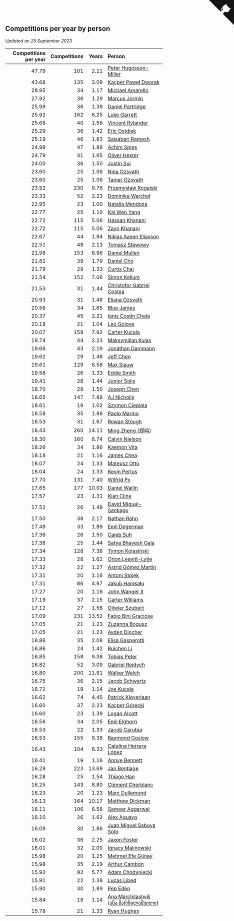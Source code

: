 ## Competitions per year by person

*Updated on 25 September 2023*

| Competitions per year | Competitions | Years | Person |
| ---: | ---: | ---: | :--- |
| 47.79 | 101 | 2.11 | [Peter Hugosson-Miller](https://www.worldcubeassociation.org/persons/2021HUGO01) |
| 43.68 | 135 | 3.09 | [Kacper Paweł Dworak](https://www.worldcubeassociation.org/persons/2020DWOR01) |
| 28.95 | 34 | 1.17 | [Michael Amarello](https://www.worldcubeassociation.org/persons/2022AMAR09) |
| 27.92 | 36 | 1.29 | [Marcus Jormin](https://www.worldcubeassociation.org/persons/2022JORM01) |
| 25.99 | 36 | 1.39 | [Daniel Partridge](https://www.worldcubeassociation.org/persons/2022PART02) |
| 25.92 | 162 | 6.25 | [Luke Garrett](https://www.worldcubeassociation.org/persons/2017GARR05) |
| 25.68 | 40 | 1.56 | [Vincent Rylander](https://www.worldcubeassociation.org/persons/2022RYLA01) |
| 25.29 | 36 | 1.42 | [Eric Ostdiek](https://www.worldcubeassociation.org/persons/2022OSTD01) |
| 25.19 | 46 | 1.83 | [Saisabari Ramesh](https://www.worldcubeassociation.org/persons/2021RAME01) |
| 24.99 | 47 | 1.88 | [Achim Spies](https://www.worldcubeassociation.org/persons/2021SPIE01) |
| 24.79 | 41 | 1.65 | [Oliver Hexter](https://www.worldcubeassociation.org/persons/2022HEXT01) |
| 24.00 | 36 | 1.50 | [Justin Sui](https://www.worldcubeassociation.org/persons/2022SUIJ01) |
| 23.60 | 25 | 1.06 | [Nina Ozsvath](https://www.worldcubeassociation.org/persons/2022OZSV03) |
| 23.60 | 25 | 1.06 | [Tamar Ozsvath](https://www.worldcubeassociation.org/persons/2022OZSV04) |
| 23.52 | 230 | 9.78 | [Przemysław Rogalski](https://www.worldcubeassociation.org/persons/2013ROGA02) |
| 23.33 | 52 | 2.23 | [Dominika Warchoł](https://www.worldcubeassociation.org/persons/2021WARC01) |
| 22.95 | 23 | 1.00 | [Natalia Mendoza](https://www.worldcubeassociation.org/persons/2022MEND24) |
| 22.77 | 25 | 1.10 | [Kai Wen Yang](https://www.worldcubeassociation.org/persons/2022YANG19) |
| 22.72 | 115 | 5.06 | [Hassan Khanani](https://www.worldcubeassociation.org/persons/2018KHAN26) |
| 22.72 | 115 | 5.06 | [Zayn Khanani](https://www.worldcubeassociation.org/persons/2018KHAN28) |
| 22.67 | 44 | 1.94 | [Niklas Aasen Eliasson](https://www.worldcubeassociation.org/persons/2021ELIA01) |
| 22.51 | 48 | 2.13 | [Tomasz Stawowy](https://www.worldcubeassociation.org/persons/2021STAW01) |
| 21.98 | 153 | 6.96 | [Daniel Mullen](https://www.worldcubeassociation.org/persons/2016MULL04) |
| 21.81 | 39 | 1.79 | [Daniel Cho](https://www.worldcubeassociation.org/persons/2021CHOD01) |
| 21.79 | 29 | 1.33 | [Curtis Chai](https://www.worldcubeassociation.org/persons/2022CHAI02) |
| 21.54 | 152 | 7.06 | [Simon Kellum](https://www.worldcubeassociation.org/persons/2016KELL12) |
| 21.53 | 31 | 1.44 | [Christofor Gabriel Costea](https://www.worldcubeassociation.org/persons/2022COST03) |
| 20.93 | 31 | 1.48 | [Eliana Ozsvath](https://www.worldcubeassociation.org/persons/2022OZSV01) |
| 20.56 | 34 | 1.65 | [Blue James](https://www.worldcubeassociation.org/persons/2022JAME01) |
| 20.37 | 45 | 2.21 | [Ianis Costin Chele](https://www.worldcubeassociation.org/persons/2021CHEL01) |
| 20.18 | 21 | 1.04 | [Leo Golove](https://www.worldcubeassociation.org/persons/2022GOLO02) |
| 20.07 | 159 | 7.92 | [Carter Kucala](https://www.worldcubeassociation.org/persons/2015KUCA01) |
| 19.74 | 44 | 2.23 | [Maksymilian Kulas](https://www.worldcubeassociation.org/persons/2021KULA02) |
| 19.66 | 43 | 2.19 | [Jonathan Dammann](https://www.worldcubeassociation.org/persons/2021DAMM01) |
| 19.62 | 29 | 1.48 | [Jeff Chen](https://www.worldcubeassociation.org/persons/2022CHEN19) |
| 19.61 | 129 | 6.58 | [Max Siauw](https://www.worldcubeassociation.org/persons/2017SIAU02) |
| 19.58 | 26 | 1.33 | [Eddie Smith](https://www.worldcubeassociation.org/persons/2022SMIT20) |
| 19.41 | 28 | 1.44 | [Junior Solis](https://www.worldcubeassociation.org/persons/2022SOLI03) |
| 18.70 | 28 | 1.50 | [Joseph Chen](https://www.worldcubeassociation.org/persons/2022CHEN16) |
| 18.65 | 147 | 7.88 | [AJ Nicholls](https://www.worldcubeassociation.org/persons/2015NICH04) |
| 18.61 | 19 | 1.02 | [Szymon Ciepiela](https://www.worldcubeassociation.org/persons/2022CIEP01) |
| 18.58 | 35 | 1.88 | [Paolo Marino](https://www.worldcubeassociation.org/persons/2021MARI04) |
| 18.53 | 31 | 1.67 | [Rowan Stough](https://www.worldcubeassociation.org/persons/2022STOU01) |
| 18.43 | 260 | 14.11 | [Ming Zheng (郑鸣)](https://www.worldcubeassociation.org/persons/2009ZHEN11) |
| 18.30 | 160 | 8.74 | [Calvin Nielson](https://www.worldcubeassociation.org/persons/2014NIEL03) |
| 18.26 | 34 | 1.86 | [Kaemon Vita](https://www.worldcubeassociation.org/persons/2021VITA01) |
| 18.18 | 21 | 1.16 | [James Chea](https://www.worldcubeassociation.org/persons/2022CHEA05) |
| 18.07 | 24 | 1.33 | [Mateusz Otto](https://www.worldcubeassociation.org/persons/2022OTTO01) |
| 18.04 | 24 | 1.33 | [Kevin Pertus](https://www.worldcubeassociation.org/persons/2022PERT01) |
| 17.70 | 131 | 7.40 | [Wilfrid Py](https://www.worldcubeassociation.org/persons/2016PYWI01) |
| 17.65 | 177 | 10.03 | [Daniel Wallin](https://www.worldcubeassociation.org/persons/2013WALL03) |
| 17.57 | 23 | 1.31 | [Kian Cline](https://www.worldcubeassociation.org/persons/2022CLIN01) |
| 17.52 | 26 | 1.48 | [David Miguel-Santiago](https://www.worldcubeassociation.org/persons/2022MIGU02) |
| 17.50 | 38 | 2.17 | [Nathan Rahn](https://www.worldcubeassociation.org/persons/2021RAHN01) |
| 17.49 | 33 | 1.89 | [Emil Degerman](https://www.worldcubeassociation.org/persons/2021DEGE01) |
| 17.36 | 26 | 1.50 | [Caleb Suh](https://www.worldcubeassociation.org/persons/2022SUHC01) |
| 17.36 | 25 | 1.44 | [Satya Bhavesh Gala](https://www.worldcubeassociation.org/persons/2022GALA03) |
| 17.34 | 128 | 7.38 | [Tymon Kolasiński](https://www.worldcubeassociation.org/persons/2016KOLA02) |
| 17.33 | 28 | 1.62 | [Orion Leavitt-Lytle](https://www.worldcubeassociation.org/persons/2022LEAV01) |
| 17.32 | 22 | 1.27 | [Astrid Gómez Martin](https://www.worldcubeassociation.org/persons/2022MART26) |
| 17.31 | 20 | 1.16 | [Antoni Stojek](https://www.worldcubeassociation.org/persons/2022STOJ03) |
| 17.31 | 86 | 4.97 | [Jakub Hamkało](https://www.worldcubeassociation.org/persons/2018HAMK01) |
| 17.27 | 20 | 1.16 | [John Wanger II](https://www.worldcubeassociation.org/persons/2022WANG39) |
| 17.19 | 37 | 2.15 | [Carter Williams](https://www.worldcubeassociation.org/persons/2021WILL06) |
| 17.12 | 27 | 1.58 | [Oliwier Szubert](https://www.worldcubeassociation.org/persons/2022SZUB01) |
| 17.09 | 231 | 13.52 | [Fabio Bini Graciose](https://www.worldcubeassociation.org/persons/2010GRAC02) |
| 17.05 | 21 | 1.23 | [Zuzanna Bogusz](https://www.worldcubeassociation.org/persons/2022BOGU01) |
| 17.05 | 21 | 1.23 | [Ayden Dincher](https://www.worldcubeassociation.org/persons/2022DINC01) |
| 16.86 | 35 | 2.08 | [Elisa Gasperotti](https://www.worldcubeassociation.org/persons/2021GASP01) |
| 16.86 | 24 | 1.42 | [Ruichen Li](https://www.worldcubeassociation.org/persons/2022LIRU02) |
| 16.85 | 158 | 9.38 | [Tobias Peter](https://www.worldcubeassociation.org/persons/2014PETE03) |
| 16.82 | 52 | 3.09 | [Gabriel Rejdych](https://www.worldcubeassociation.org/persons/2020REJD01) |
| 16.80 | 200 | 11.91 | [Walker Welch](https://www.worldcubeassociation.org/persons/2011WELC01) |
| 16.75 | 36 | 2.15 | [Jacob Schwartz](https://www.worldcubeassociation.org/persons/2021SCHW01) |
| 16.72 | 19 | 1.14 | [Joe Kucala](https://www.worldcubeassociation.org/persons/2022KUCA01) |
| 16.62 | 74 | 4.45 | [Patrick Kleverlaan](https://www.worldcubeassociation.org/persons/2019KLEV01) |
| 16.60 | 37 | 2.23 | [Kacper Górecki](https://www.worldcubeassociation.org/persons/2021GORE01) |
| 16.60 | 23 | 1.39 | [Logan Alcott](https://www.worldcubeassociation.org/persons/2022ALCO02) |
| 16.56 | 34 | 2.05 | [Emil Elghorn](https://www.worldcubeassociation.org/persons/2021ELGH01) |
| 16.53 | 22 | 1.33 | [Jacob Carubia](https://www.worldcubeassociation.org/persons/2022CARU02) |
| 16.53 | 155 | 9.38 | [Raymond Goslow](https://www.worldcubeassociation.org/persons/2014GOSL01) |
| 16.43 | 104 | 6.33 | [Catalina Herrera López](https://www.worldcubeassociation.org/persons/2017LOPE31) |
| 16.41 | 19 | 1.16 | [Annye Bennett](https://www.worldcubeassociation.org/persons/2022BENN11) |
| 16.29 | 223 | 13.69 | [Jan Bentlage](https://www.worldcubeassociation.org/persons/2010BENT01) |
| 16.28 | 25 | 1.54 | [Thiago Han](https://www.worldcubeassociation.org/persons/2022HANT01) |
| 16.25 | 143 | 8.80 | [Clément Cherblanc](https://www.worldcubeassociation.org/persons/2014CHER05) |
| 16.23 | 20 | 1.23 | [Marc Dullemond](https://www.worldcubeassociation.org/persons/2022DULL01) |
| 16.13 | 164 | 10.17 | [Matthew Dickman](https://www.worldcubeassociation.org/persons/2013DICK01) |
| 16.11 | 106 | 6.58 | [Sameer Aggarwal](https://www.worldcubeassociation.org/persons/2017AGGA01) |
| 16.10 | 26 | 1.62 | [Alex Aguayo](https://www.worldcubeassociation.org/persons/2022AGUA01) |
| 16.09 | 30 | 1.86 | [Juan Miguel Saboya Soto](https://www.worldcubeassociation.org/persons/2021SOTO01) |
| 16.02 | 36 | 2.25 | [Jaxon Foster](https://www.worldcubeassociation.org/persons/2021FOST01) |
| 16.01 | 32 | 2.00 | [Ignacy Malinowski](https://www.worldcubeassociation.org/persons/2021MALI02) |
| 15.98 | 20 | 1.25 | [Mehmet Efe Günay](https://www.worldcubeassociation.org/persons/2022GUNA05) |
| 15.98 | 35 | 2.19 | [Arthur Cambon](https://www.worldcubeassociation.org/persons/2021CAMB01) |
| 15.93 | 92 | 5.77 | [Adam Chodyniecki](https://www.worldcubeassociation.org/persons/2017CHOD02) |
| 15.91 | 22 | 1.38 | [Lucas Libed](https://www.worldcubeassociation.org/persons/2022LIBE02) |
| 15.90 | 30 | 1.89 | [Pep Edén](https://www.worldcubeassociation.org/persons/2021EDEN01) |
| 15.84 | 18 | 1.14 | [Ana Marchilashvili (ანა მარჩილაშვილი)](https://www.worldcubeassociation.org/persons/2022MARC10) |
| 15.78 | 21 | 1.33 | [Ryan Hughes](https://www.worldcubeassociation.org/persons/2022HUGH04) |


<a href="https://github.com/jonatanklosko/wca_statistics" class="github-corner" aria-label="View source on Github"><svg width="80" height="80" viewBox="0 0 250 250" style="fill:#151513; color:#fff; position: absolute; top: 0; border: 0; right: 0;" aria-hidden="true"><path d="M0,0 L115,115 L130,115 L142,142 L250,250 L250,0 Z"></path><path d="M128.3,109.0 C113.8,99.7 119.0,89.6 119.0,89.6 C122.0,82.7 120.5,78.6 120.5,78.6 C119.2,72.0 123.4,76.3 123.4,76.3 C127.3,80.9 125.5,87.3 125.5,87.3 C122.9,97.6 130.6,101.9 134.4,103.2" fill="currentColor" style="transform-origin: 130px 106px;" class="octo-arm"></path><path d="M115.0,115.0 C114.9,115.1 118.7,116.5 119.8,115.4 L133.7,101.6 C136.9,99.2 139.9,98.4 142.2,98.6 C133.8,88.0 127.5,74.4 143.8,58.0 C148.5,53.4 154.0,51.2 159.7,51.0 C160.3,49.4 163.2,43.6 171.4,40.1 C171.4,40.1 176.1,42.5 178.8,56.2 C183.1,58.6 187.2,61.8 190.9,65.4 C194.5,69.0 197.7,73.2 200.1,77.6 C213.8,80.2 216.3,84.9 216.3,84.9 C212.7,93.1 206.9,96.0 205.4,96.6 C205.1,102.4 203.0,107.8 198.3,112.5 C181.9,128.9 168.3,122.5 157.7,114.1 C157.9,116.9 156.7,120.9 152.7,124.9 L141.0,136.5 C139.8,137.7 141.6,141.9 141.8,141.8 Z" fill="currentColor" class="octo-body"></path></svg></a><style>.github-corner:hover .octo-arm{animation:octocat-wave 560ms ease-in-out}@keyframes octocat-wave{0%,100%{transform:rotate(0)}20%,60%{transform:rotate(-25deg)}40%,80%{transform:rotate(10deg)}}@media (max-width:500px){.github-corner:hover .octo-arm{animation:none}.github-corner .octo-arm{animation:octocat-wave 560ms ease-in-out}}</style>
